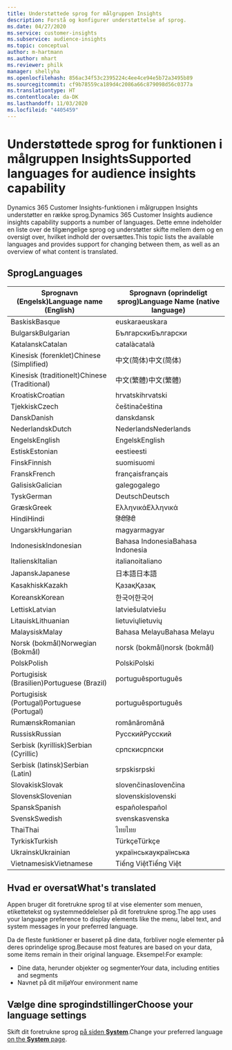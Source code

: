 ```yaml
---
title: Understøttede sprog for målgruppen Insights
description: Forstå og konfigurer understøttelse af sprog.
ms.date: 04/27/2020
ms.service: customer-insights
ms.subservice: audience-insights
ms.topic: conceptual
author: m-hartmann
ms.author: mhart
ms.reviewer: philk
manager: shellyha
ms.openlocfilehash: 856ac34f53c2395224c4ee4ce94e5b72a3495b89
ms.sourcegitcommit: cf9b78559ca189d4c2086a66c879098d56c0377a
ms.translationtype: HT
ms.contentlocale: da-DK
ms.lasthandoff: 11/03/2020
ms.locfileid: "4405459"
---
```

# <a name="supported-languages-for-audience-insights-capability"></a><span data-ttu-id="84f3d-103">Understøttede sprog for funktionen i målgruppen Insights</span><span class="sxs-lookup"><span data-stu-id="84f3d-103">Supported languages for audience insights capability</span></span>

<span data-ttu-id="84f3d-104">Dynamics 365 Customer Insights-funktionen i målgruppen Insights understøtter en række sprog.</span><span class="sxs-lookup"><span data-stu-id="84f3d-104">Dynamics 365 Customer Insights audience insights capability supports a number of languages.</span></span> <span data-ttu-id="84f3d-105">Dette emne indeholder en liste over de tilgængelige sprog og understøtter skifte mellem dem og en oversigt over, hvilket indhold der oversættes.</span><span class="sxs-lookup"><span data-stu-id="84f3d-105">This topic lists the available languages and provides support for changing between them, as well as an overview of what content is translated.</span></span>

## <a name="languages"></a><span data-ttu-id="84f3d-106">Sprog</span><span class="sxs-lookup"><span data-stu-id="84f3d-106">Languages</span></span>

| <span data-ttu-id="84f3d-107">Sprognavn (Engelsk)</span><span class="sxs-lookup"><span data-stu-id="84f3d-107">Language name (English)</span></span>|  <span data-ttu-id="84f3d-108">Sprognavn (oprindeligt sprog)</span><span class="sxs-lookup"><span data-stu-id="84f3d-108">Language Name (native language)</span></span> |
| ------------- | ------------- |
| <span data-ttu-id="84f3d-109">Baskisk</span><span class="sxs-lookup"><span data-stu-id="84f3d-109">Basque</span></span> | <span data-ttu-id="84f3d-110">euskara</span><span class="sxs-lookup"><span data-stu-id="84f3d-110">euskara</span></span> |
| <span data-ttu-id="84f3d-111">Bulgarsk</span><span class="sxs-lookup"><span data-stu-id="84f3d-111">Bulgarian</span></span> | <span data-ttu-id="84f3d-112">Български</span><span class="sxs-lookup"><span data-stu-id="84f3d-112">Български</span></span> |
| <span data-ttu-id="84f3d-113">Katalansk</span><span class="sxs-lookup"><span data-stu-id="84f3d-113">Catalan</span></span> | <span data-ttu-id="84f3d-114">català</span><span class="sxs-lookup"><span data-stu-id="84f3d-114">català</span></span> |
| <span data-ttu-id="84f3d-115">Kinesisk (forenklet)</span><span class="sxs-lookup"><span data-stu-id="84f3d-115">Chinese (Simplified)</span></span> | <span data-ttu-id="84f3d-116">中文(简体)</span><span class="sxs-lookup"><span data-stu-id="84f3d-116">中文(简体)</span></span> |
| <span data-ttu-id="84f3d-117">Kinesisk (traditionelt)</span><span class="sxs-lookup"><span data-stu-id="84f3d-117">Chinese (Traditional)</span></span> | <span data-ttu-id="84f3d-118">中文(繁體)</span><span class="sxs-lookup"><span data-stu-id="84f3d-118">中文(繁體)</span></span> |
| <span data-ttu-id="84f3d-119">Kroatisk</span><span class="sxs-lookup"><span data-stu-id="84f3d-119">Croatian</span></span> | <span data-ttu-id="84f3d-120">hrvatski</span><span class="sxs-lookup"><span data-stu-id="84f3d-120">hrvatski</span></span> |
| <span data-ttu-id="84f3d-121">Tjekkisk</span><span class="sxs-lookup"><span data-stu-id="84f3d-121">Czech</span></span> | <span data-ttu-id="84f3d-122">čeština</span><span class="sxs-lookup"><span data-stu-id="84f3d-122">čeština</span></span> |
| <span data-ttu-id="84f3d-123">Dansk</span><span class="sxs-lookup"><span data-stu-id="84f3d-123">Danish</span></span> | <span data-ttu-id="84f3d-124">dansk</span><span class="sxs-lookup"><span data-stu-id="84f3d-124">dansk</span></span> |
| <span data-ttu-id="84f3d-125">Nederlandsk</span><span class="sxs-lookup"><span data-stu-id="84f3d-125">Dutch</span></span> | <span data-ttu-id="84f3d-126">Nederlands</span><span class="sxs-lookup"><span data-stu-id="84f3d-126">Nederlands</span></span> |
| <span data-ttu-id="84f3d-127">Engelsk</span><span class="sxs-lookup"><span data-stu-id="84f3d-127">English</span></span> | <span data-ttu-id="84f3d-128">Engelsk</span><span class="sxs-lookup"><span data-stu-id="84f3d-128">English</span></span> |
| <span data-ttu-id="84f3d-129">Estisk</span><span class="sxs-lookup"><span data-stu-id="84f3d-129">Estonian</span></span> | <span data-ttu-id="84f3d-130">eesti</span><span class="sxs-lookup"><span data-stu-id="84f3d-130">eesti</span></span> |
| <span data-ttu-id="84f3d-131">Finsk</span><span class="sxs-lookup"><span data-stu-id="84f3d-131">Finnish</span></span> | <span data-ttu-id="84f3d-132">suomi</span><span class="sxs-lookup"><span data-stu-id="84f3d-132">suomi</span></span> |
| <span data-ttu-id="84f3d-133">Fransk</span><span class="sxs-lookup"><span data-stu-id="84f3d-133">French</span></span> | <span data-ttu-id="84f3d-134">français</span><span class="sxs-lookup"><span data-stu-id="84f3d-134">français</span></span> |
| <span data-ttu-id="84f3d-135">Galisisk</span><span class="sxs-lookup"><span data-stu-id="84f3d-135">Galician</span></span> | <span data-ttu-id="84f3d-136">galego</span><span class="sxs-lookup"><span data-stu-id="84f3d-136">galego</span></span> |
| <span data-ttu-id="84f3d-137">Tysk</span><span class="sxs-lookup"><span data-stu-id="84f3d-137">German</span></span> | <span data-ttu-id="84f3d-138">Deutsch</span><span class="sxs-lookup"><span data-stu-id="84f3d-138">Deutsch</span></span> |
| <span data-ttu-id="84f3d-139">Græsk</span><span class="sxs-lookup"><span data-stu-id="84f3d-139">Greek</span></span> | <span data-ttu-id="84f3d-140">Ελληνικά</span><span class="sxs-lookup"><span data-stu-id="84f3d-140">Ελληνικά</span></span> |
| <span data-ttu-id="84f3d-141">Hindi</span><span class="sxs-lookup"><span data-stu-id="84f3d-141">Hindi</span></span> | <span data-ttu-id="84f3d-142">हिंदी</span><span class="sxs-lookup"><span data-stu-id="84f3d-142">हिंदी</span></span> |
| <span data-ttu-id="84f3d-143">Ungarsk</span><span class="sxs-lookup"><span data-stu-id="84f3d-143">Hungarian</span></span> | <span data-ttu-id="84f3d-144">magyar</span><span class="sxs-lookup"><span data-stu-id="84f3d-144">magyar</span></span> |
| <span data-ttu-id="84f3d-145">Indonesisk</span><span class="sxs-lookup"><span data-stu-id="84f3d-145">Indonesian</span></span> | <span data-ttu-id="84f3d-146">Bahasa Indonesia</span><span class="sxs-lookup"><span data-stu-id="84f3d-146">Bahasa Indonesia</span></span> |
| <span data-ttu-id="84f3d-147">Italiensk</span><span class="sxs-lookup"><span data-stu-id="84f3d-147">Italian</span></span> | <span data-ttu-id="84f3d-148">italiano</span><span class="sxs-lookup"><span data-stu-id="84f3d-148">italiano</span></span> |
| <span data-ttu-id="84f3d-149">Japansk</span><span class="sxs-lookup"><span data-stu-id="84f3d-149">Japanese</span></span> | <span data-ttu-id="84f3d-150">日本語</span><span class="sxs-lookup"><span data-stu-id="84f3d-150">日本語</span></span> |
| <span data-ttu-id="84f3d-151">Kasakhisk</span><span class="sxs-lookup"><span data-stu-id="84f3d-151">Kazakh</span></span> | <span data-ttu-id="84f3d-152">Қазақ</span><span class="sxs-lookup"><span data-stu-id="84f3d-152">Қазақ</span></span> |
| <span data-ttu-id="84f3d-153">Koreansk</span><span class="sxs-lookup"><span data-stu-id="84f3d-153">Korean</span></span> | <span data-ttu-id="84f3d-154">한국어</span><span class="sxs-lookup"><span data-stu-id="84f3d-154">한국어</span></span> |
| <span data-ttu-id="84f3d-155">Lettisk</span><span class="sxs-lookup"><span data-stu-id="84f3d-155">Latvian</span></span> | <span data-ttu-id="84f3d-156">latviešu</span><span class="sxs-lookup"><span data-stu-id="84f3d-156">latviešu</span></span> |
| <span data-ttu-id="84f3d-157">Litauisk</span><span class="sxs-lookup"><span data-stu-id="84f3d-157">Lithuanian</span></span> | <span data-ttu-id="84f3d-158">lietuvių</span><span class="sxs-lookup"><span data-stu-id="84f3d-158">lietuvių</span></span> |
| <span data-ttu-id="84f3d-159">Malaysisk</span><span class="sxs-lookup"><span data-stu-id="84f3d-159">Malay</span></span> | <span data-ttu-id="84f3d-160">Bahasa Melayu</span><span class="sxs-lookup"><span data-stu-id="84f3d-160">Bahasa Melayu</span></span> |
| <span data-ttu-id="84f3d-161">Norsk (bokmål)</span><span class="sxs-lookup"><span data-stu-id="84f3d-161">Norwegian (Bokmål)</span></span> | <span data-ttu-id="84f3d-162">norsk (bokmål)</span><span class="sxs-lookup"><span data-stu-id="84f3d-162">norsk (bokmål)</span></span> |
| <span data-ttu-id="84f3d-163">Polsk</span><span class="sxs-lookup"><span data-stu-id="84f3d-163">Polish</span></span> | <span data-ttu-id="84f3d-164">Polski</span><span class="sxs-lookup"><span data-stu-id="84f3d-164">Polski</span></span> |
| <span data-ttu-id="84f3d-165">Portugisisk (Brasilien)</span><span class="sxs-lookup"><span data-stu-id="84f3d-165">Portuguese (Brazil)</span></span> | <span data-ttu-id="84f3d-166">português</span><span class="sxs-lookup"><span data-stu-id="84f3d-166">português</span></span> |
| <span data-ttu-id="84f3d-167">Portugisisk (Portugal)</span><span class="sxs-lookup"><span data-stu-id="84f3d-167">Portuguese (Portugal)</span></span> | <span data-ttu-id="84f3d-168">português</span><span class="sxs-lookup"><span data-stu-id="84f3d-168">português</span></span> |
| <span data-ttu-id="84f3d-169">Rumænsk</span><span class="sxs-lookup"><span data-stu-id="84f3d-169">Romanian</span></span> | <span data-ttu-id="84f3d-170">română</span><span class="sxs-lookup"><span data-stu-id="84f3d-170">română</span></span> |
| <span data-ttu-id="84f3d-171">Russisk</span><span class="sxs-lookup"><span data-stu-id="84f3d-171">Russian</span></span> | <span data-ttu-id="84f3d-172">Русский</span><span class="sxs-lookup"><span data-stu-id="84f3d-172">Русский</span></span> |
| <span data-ttu-id="84f3d-173">Serbisk (kyrillisk)</span><span class="sxs-lookup"><span data-stu-id="84f3d-173">Serbian (Cyrillic)</span></span> | <span data-ttu-id="84f3d-174">српски</span><span class="sxs-lookup"><span data-stu-id="84f3d-174">српски</span></span> |
| <span data-ttu-id="84f3d-175">Serbisk (latinsk)</span><span class="sxs-lookup"><span data-stu-id="84f3d-175">Serbian (Latin)</span></span> | <span data-ttu-id="84f3d-176">srpski</span><span class="sxs-lookup"><span data-stu-id="84f3d-176">srpski</span></span> |
| <span data-ttu-id="84f3d-177">Slovakisk</span><span class="sxs-lookup"><span data-stu-id="84f3d-177">Slovak</span></span> | <span data-ttu-id="84f3d-178">slovenčina</span><span class="sxs-lookup"><span data-stu-id="84f3d-178">slovenčina</span></span> |
| <span data-ttu-id="84f3d-179">Slovensk</span><span class="sxs-lookup"><span data-stu-id="84f3d-179">Slovenian</span></span> | <span data-ttu-id="84f3d-180">slovenski</span><span class="sxs-lookup"><span data-stu-id="84f3d-180">slovenski</span></span> |
| <span data-ttu-id="84f3d-181">Spansk</span><span class="sxs-lookup"><span data-stu-id="84f3d-181">Spanish</span></span> | <span data-ttu-id="84f3d-182">español</span><span class="sxs-lookup"><span data-stu-id="84f3d-182">español</span></span> |
| <span data-ttu-id="84f3d-183">Svensk</span><span class="sxs-lookup"><span data-stu-id="84f3d-183">Swedish</span></span> | <span data-ttu-id="84f3d-184">svenska</span><span class="sxs-lookup"><span data-stu-id="84f3d-184">svenska</span></span> |
| <span data-ttu-id="84f3d-185">Thai</span><span class="sxs-lookup"><span data-stu-id="84f3d-185">Thai</span></span> | <span data-ttu-id="84f3d-186">ไทย</span><span class="sxs-lookup"><span data-stu-id="84f3d-186">ไทย</span></span> |
| <span data-ttu-id="84f3d-187">Tyrkisk</span><span class="sxs-lookup"><span data-stu-id="84f3d-187">Turkish</span></span> | <span data-ttu-id="84f3d-188">Türkçe</span><span class="sxs-lookup"><span data-stu-id="84f3d-188">Türkçe</span></span> |
| <span data-ttu-id="84f3d-189">Ukrainsk</span><span class="sxs-lookup"><span data-stu-id="84f3d-189">Ukrainian</span></span> | <span data-ttu-id="84f3d-190">українська</span><span class="sxs-lookup"><span data-stu-id="84f3d-190">українська</span></span> |
| <span data-ttu-id="84f3d-191">Vietnamesisk</span><span class="sxs-lookup"><span data-stu-id="84f3d-191">Vietnamese</span></span> | <span data-ttu-id="84f3d-192">Tiếng Việt</span><span class="sxs-lookup"><span data-stu-id="84f3d-192">Tiếng Việt</span></span> |

## <a name="whats-translated"></a><span data-ttu-id="84f3d-193">Hvad er oversat</span><span class="sxs-lookup"><span data-stu-id="84f3d-193">What's translated</span></span>

<span data-ttu-id="84f3d-194">Appen bruger dit foretrukne sprog til at vise elementer som menuen, etikettetekst og systemmeddelelser på dit foretrukne sprog.</span><span class="sxs-lookup"><span data-stu-id="84f3d-194">The app uses your language preference to display elements like the menu, label text, and system messages in your preferred language.</span></span>

<span data-ttu-id="84f3d-195">Da de fleste funktioner er baseret på dine data, forbliver nogle elementer på deres oprindelige sprog.</span><span class="sxs-lookup"><span data-stu-id="84f3d-195">Because most features are based on your data, some items remain in their original language.</span></span> <span data-ttu-id="84f3d-196">Eksempel:</span><span class="sxs-lookup"><span data-stu-id="84f3d-196">For example:</span></span>

- <span data-ttu-id="84f3d-197">Dine data, herunder objekter og segmenter</span><span class="sxs-lookup"><span data-stu-id="84f3d-197">Your data, including entities and segments</span></span>
- <span data-ttu-id="84f3d-198">Navnet på dit miljø</span><span class="sxs-lookup"><span data-stu-id="84f3d-198">Your environment name</span></span>

## <a name="choose-your-language-settings"></a><span data-ttu-id="84f3d-199">Vælge dine sprogindstillinger</span><span class="sxs-lookup"><span data-stu-id="84f3d-199">Choose your language settings</span></span>  

<span data-ttu-id="84f3d-200">Skift dit foretrukne sprog [på siden **System**](system.md).</span><span class="sxs-lookup"><span data-stu-id="84f3d-200">Change your preferred language [on the **System** page](system.md).</span></span>
